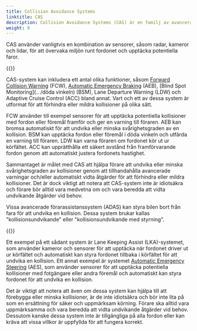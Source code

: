 ```yaml
---
title: Collision Avoidance Systems
linktitle: CAS
description: Collision Avoidance Systems (CAS) är en familj av avancerade förarassistanssystem utformade för att hjälpa förare att undvika kollisioner med andra fordon, fotgängare och föremål på vägen.
weight: 9
---
```

<!-- markdownlint-disable MD033 -->
CAS använder vanligtvis en kombination av sensorer, såsom radar, kameror och lidar, för att övervaka miljön runt fordonet och upptäcka potentiella faror.

{{<evkxdisplayaddarticle />}}

CAS-system kan inkludera ett antal olika funktioner, såsom [Forward Collision Warning](../forwardcollisionwarning) (FCW), [Automatic Emergency Braking](../automaticemergencybraking) (AEB), [Blind Spot Monitoring](.. /döda vinkeln) (BSM), Lane Departure Warning (LDW) och Adaptive Cruise Control (ACC) bland annat. Vart och ett av dessa system är utformat för att förhindra eller mildra kollisioner på olika sätt.

FCW använder till exempel sensorer för att upptäcka potentiella kollisioner med fordon eller föremål framför och ger en varning till föraren. AEB kan bromsa automatiskt för att undvika eller minska svårighetsgraden av en kollision. BSM kan upptäcka fordon eller föremål i döda vinkeln och utfärda en varning till föraren. LDW kan varna föraren om fordonet kör ut ur körfältet. ACC kan upprätthålla ett säkert avstånd från framförvarande fordon genom att automatiskt justera fordonets hastighet.

Sammantaget är målet med CAS att hjälpa förare att undvika eller minska svårighetsgraden av kollisioner genom att tillhandahålla avancerade varningar och/eller automatiskt vidta åtgärder för att förhindra eller mildra kollisioner. Det är dock viktigt att notera att CAS-system inte är idiotsäkra och förare bör alltid vara medvetna om och vara beredda att vidta undvikande åtgärder vid behov.

Vissa avancerade förarassistanssystem (ADAS) kan styra bilen bort från fara för att undvika en kollision. Dessa system brukar kallas "kollisionsundvikande" eller "kollisionsundvikande med styrning".

{{<evkxdisplayaddarticle />}}

Ett exempel på ett sådant system är Lane Keeping Assist (LKA)-systemet, som använder kameror och sensorer för att upptäcka när fordonet driver ut ur körfältet och automatiskt kan styra fordonet tillbaka i körfältet för att undvika en kollision. Ett annat exempel är systemet [Automatic Emergency Steering](../automaticemergencysteering/) (AES), som använder sensorer för att upptäcka potentiella kollisioner med fotgängare eller andra föremål och automatiskt kan styra fordonet för att undvika en kollision.

Det är viktigt att notera att även om dessa system kan hjälpa till att förebygga eller minska kollisioner, är de inte idiotsäkra och bör inte lita på som en ersättning för säker och uppmärksam körning. Förare ska alltid vara uppmärksamma och vara beredda att vidta undvikande åtgärder vid behov. Dessutom kanske dessa system inte är tillgängliga på alla fordon eller kan kräva att vissa villkor är uppfyllda för att fungera korrekt.